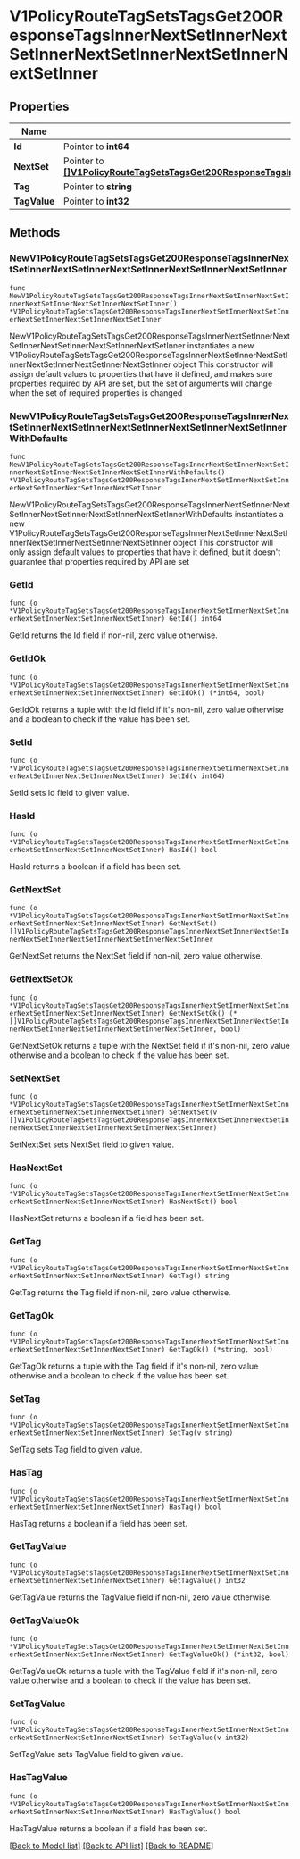 # V1PolicyRouteTagSetsTagsGet200ResponseTagsInnerNextSetInnerNextSetInnerNextSetInnerNextSetInnerNextSetInner

## Properties

Name | Type | Description | Notes
------------ | ------------- | ------------- | -------------
**Id** | Pointer to **int64** |  | [optional] 
**NextSet** | Pointer to [**[]V1PolicyRouteTagSetsTagsGet200ResponseTagsInnerNextSetInnerNextSetInnerNextSetInnerNextSetInnerNextSetInnerNextSetInner**](V1PolicyRouteTagSetsTagsGet200ResponseTagsInnerNextSetInnerNextSetInnerNextSetInnerNextSetInnerNextSetInnerNextSetInner.md) |  | [optional] 
**Tag** | Pointer to **string** |  | [optional] 
**TagValue** | Pointer to **int32** |  | [optional] 

## Methods

### NewV1PolicyRouteTagSetsTagsGet200ResponseTagsInnerNextSetInnerNextSetInnerNextSetInnerNextSetInnerNextSetInner

`func NewV1PolicyRouteTagSetsTagsGet200ResponseTagsInnerNextSetInnerNextSetInnerNextSetInnerNextSetInnerNextSetInner() *V1PolicyRouteTagSetsTagsGet200ResponseTagsInnerNextSetInnerNextSetInnerNextSetInnerNextSetInnerNextSetInner`

NewV1PolicyRouteTagSetsTagsGet200ResponseTagsInnerNextSetInnerNextSetInnerNextSetInnerNextSetInnerNextSetInner instantiates a new V1PolicyRouteTagSetsTagsGet200ResponseTagsInnerNextSetInnerNextSetInnerNextSetInnerNextSetInnerNextSetInner object
This constructor will assign default values to properties that have it defined,
and makes sure properties required by API are set, but the set of arguments
will change when the set of required properties is changed

### NewV1PolicyRouteTagSetsTagsGet200ResponseTagsInnerNextSetInnerNextSetInnerNextSetInnerNextSetInnerNextSetInnerWithDefaults

`func NewV1PolicyRouteTagSetsTagsGet200ResponseTagsInnerNextSetInnerNextSetInnerNextSetInnerNextSetInnerNextSetInnerWithDefaults() *V1PolicyRouteTagSetsTagsGet200ResponseTagsInnerNextSetInnerNextSetInnerNextSetInnerNextSetInnerNextSetInner`

NewV1PolicyRouteTagSetsTagsGet200ResponseTagsInnerNextSetInnerNextSetInnerNextSetInnerNextSetInnerNextSetInnerWithDefaults instantiates a new V1PolicyRouteTagSetsTagsGet200ResponseTagsInnerNextSetInnerNextSetInnerNextSetInnerNextSetInnerNextSetInner object
This constructor will only assign default values to properties that have it defined,
but it doesn't guarantee that properties required by API are set

### GetId

`func (o *V1PolicyRouteTagSetsTagsGet200ResponseTagsInnerNextSetInnerNextSetInnerNextSetInnerNextSetInnerNextSetInner) GetId() int64`

GetId returns the Id field if non-nil, zero value otherwise.

### GetIdOk

`func (o *V1PolicyRouteTagSetsTagsGet200ResponseTagsInnerNextSetInnerNextSetInnerNextSetInnerNextSetInnerNextSetInner) GetIdOk() (*int64, bool)`

GetIdOk returns a tuple with the Id field if it's non-nil, zero value otherwise
and a boolean to check if the value has been set.

### SetId

`func (o *V1PolicyRouteTagSetsTagsGet200ResponseTagsInnerNextSetInnerNextSetInnerNextSetInnerNextSetInnerNextSetInner) SetId(v int64)`

SetId sets Id field to given value.

### HasId

`func (o *V1PolicyRouteTagSetsTagsGet200ResponseTagsInnerNextSetInnerNextSetInnerNextSetInnerNextSetInnerNextSetInner) HasId() bool`

HasId returns a boolean if a field has been set.

### GetNextSet

`func (o *V1PolicyRouteTagSetsTagsGet200ResponseTagsInnerNextSetInnerNextSetInnerNextSetInnerNextSetInnerNextSetInner) GetNextSet() []V1PolicyRouteTagSetsTagsGet200ResponseTagsInnerNextSetInnerNextSetInnerNextSetInnerNextSetInnerNextSetInnerNextSetInner`

GetNextSet returns the NextSet field if non-nil, zero value otherwise.

### GetNextSetOk

`func (o *V1PolicyRouteTagSetsTagsGet200ResponseTagsInnerNextSetInnerNextSetInnerNextSetInnerNextSetInnerNextSetInner) GetNextSetOk() (*[]V1PolicyRouteTagSetsTagsGet200ResponseTagsInnerNextSetInnerNextSetInnerNextSetInnerNextSetInnerNextSetInnerNextSetInner, bool)`

GetNextSetOk returns a tuple with the NextSet field if it's non-nil, zero value otherwise
and a boolean to check if the value has been set.

### SetNextSet

`func (o *V1PolicyRouteTagSetsTagsGet200ResponseTagsInnerNextSetInnerNextSetInnerNextSetInnerNextSetInnerNextSetInner) SetNextSet(v []V1PolicyRouteTagSetsTagsGet200ResponseTagsInnerNextSetInnerNextSetInnerNextSetInnerNextSetInnerNextSetInnerNextSetInner)`

SetNextSet sets NextSet field to given value.

### HasNextSet

`func (o *V1PolicyRouteTagSetsTagsGet200ResponseTagsInnerNextSetInnerNextSetInnerNextSetInnerNextSetInnerNextSetInner) HasNextSet() bool`

HasNextSet returns a boolean if a field has been set.

### GetTag

`func (o *V1PolicyRouteTagSetsTagsGet200ResponseTagsInnerNextSetInnerNextSetInnerNextSetInnerNextSetInnerNextSetInner) GetTag() string`

GetTag returns the Tag field if non-nil, zero value otherwise.

### GetTagOk

`func (o *V1PolicyRouteTagSetsTagsGet200ResponseTagsInnerNextSetInnerNextSetInnerNextSetInnerNextSetInnerNextSetInner) GetTagOk() (*string, bool)`

GetTagOk returns a tuple with the Tag field if it's non-nil, zero value otherwise
and a boolean to check if the value has been set.

### SetTag

`func (o *V1PolicyRouteTagSetsTagsGet200ResponseTagsInnerNextSetInnerNextSetInnerNextSetInnerNextSetInnerNextSetInner) SetTag(v string)`

SetTag sets Tag field to given value.

### HasTag

`func (o *V1PolicyRouteTagSetsTagsGet200ResponseTagsInnerNextSetInnerNextSetInnerNextSetInnerNextSetInnerNextSetInner) HasTag() bool`

HasTag returns a boolean if a field has been set.

### GetTagValue

`func (o *V1PolicyRouteTagSetsTagsGet200ResponseTagsInnerNextSetInnerNextSetInnerNextSetInnerNextSetInnerNextSetInner) GetTagValue() int32`

GetTagValue returns the TagValue field if non-nil, zero value otherwise.

### GetTagValueOk

`func (o *V1PolicyRouteTagSetsTagsGet200ResponseTagsInnerNextSetInnerNextSetInnerNextSetInnerNextSetInnerNextSetInner) GetTagValueOk() (*int32, bool)`

GetTagValueOk returns a tuple with the TagValue field if it's non-nil, zero value otherwise
and a boolean to check if the value has been set.

### SetTagValue

`func (o *V1PolicyRouteTagSetsTagsGet200ResponseTagsInnerNextSetInnerNextSetInnerNextSetInnerNextSetInnerNextSetInner) SetTagValue(v int32)`

SetTagValue sets TagValue field to given value.

### HasTagValue

`func (o *V1PolicyRouteTagSetsTagsGet200ResponseTagsInnerNextSetInnerNextSetInnerNextSetInnerNextSetInnerNextSetInner) HasTagValue() bool`

HasTagValue returns a boolean if a field has been set.


[[Back to Model list]](../README.md#documentation-for-models) [[Back to API list]](../README.md#documentation-for-api-endpoints) [[Back to README]](../README.md)


